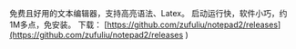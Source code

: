 免费且好用的文本编辑器，支持高亮语法、Latex。
启动运行快，软件小巧，约1M多点，免安装。
下载：
[https://github.com/zufuliu/notepad2/releases](https://github.com/zufuliu/notepad2/releases
)
